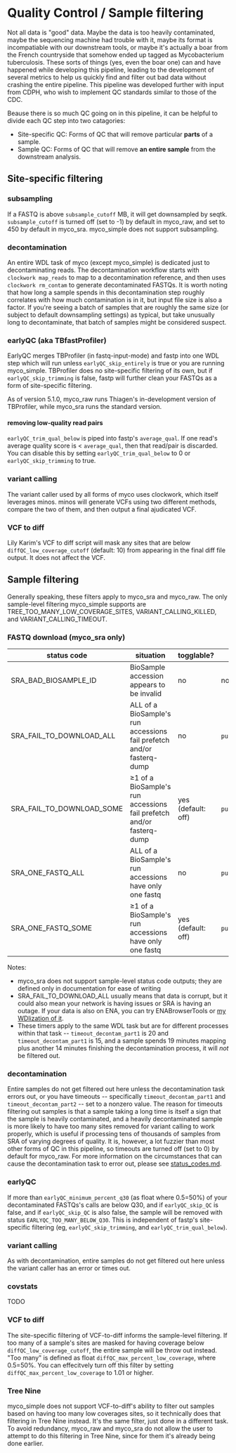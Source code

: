 # Quality Control / Sample filtering
Not all data is "good" data. Maybe the data is too heavily contaminated, maybe the sequencing machine had trouble with it, maybe its format is incompatiable with our downstream tools, or maybe it's actually a boar from the French countryside that somehow ended up tagged as Mycobacterium tuberculosis. These sorts of things (yes, even the boar one) can and have happened while developing this pipeline, leading to the development of several metrics to help us quickly find and filter out bad data without crashing the entire pipeline. This pipeline was developed further with input from CDPH, who wish to implement QC standards similar to those of the CDC.

Beause there is so much QC going on in this pipeline, it can be helpful to divide each QC step into two catagories:
* Site-specific QC: Forms of QC that will remove particular **parts** of a sample. 
* Sample QC: Forms of QC that will remove **an entire sample** from the downstream analysis.

## Site-specific filtering

### subsampling
If a FASTQ is above `subsample_cutoff` MB, it will get downsampled by seqtk. `subsample_cutoff` is turned off (set to -1) by default in myco_raw, and set to 450 by default in myco_sra. myco_simple does not support subsampling.

### decontamination
An entire WDL task of myco (except myco_simple) is dedicated just to decontaminating reads. The decontamination workflow starts with `clockwork map_reads` to map to a decontamination reference, and then uses `clockwork rm_contam` to generate decontaminated FASTQs. It is worth noting that how long a sample spends in this decontamination step roughly correlates with how much contamination is in it, but input file size is also a factor. If you're seeing a batch of samples that are roughly the same size (or subject to default downsampling settings) as typical, but take unusually long to decontaminate, that batch of samples might be considered suspect.

### earlyQC (aka TBfastProfiler)
EarlyQC merges TBProfiler (in fastq-input-mode) and fastp into one WDL step which will run unless `earlyQC_skip_entirely` is true or you are running myco_simple. TBProfiler does no site-specific filtering of its own, but if `earlyQC_skip_trimming` is false, fastp will further clean your FASTQs as a form of site-specific filtering. 

As of version 5.1.0, myco_raw runs Thiagen's in-development version of TBProfiler, while myco_sra runs the standard version.

#### removing low-quality read pairs
`earlyQC_trim_qual_below` is piped into fastp's `average_qual`. If one read's average quality score is < `average_qual`, then that read/pair is discarded. You can disable this by setting `earlyQC_trim_qual_below` to 0 or `earlyQC_skip_trimming` to true.

### variant calling
The variant caller used by all forms of myco uses clockwork, which itself leverages minos. minos will generate VCFs using two different methods, compare the two of them, and then output a final ajudicated VCF.

### VCF to diff
Lily Karim's VCF to diff script will mask any sites that are below `diffQC_low_coverage_cutoff` (default: 10) from appearing in the final diff file output. It does not affect the VCF.

## Sample filtering
Generally speaking, these filters apply to myco_sra and myco_raw. The only sample-level filtering myco_simple supports are TREE_TOO_MANY_LOW_COVERAGE_SITES, VARIANT_CALLING_KILLED, and VARIANT_CALLING_TIMEOUT.

### FASTQ download (myco_sra only)
| status code               | situation                                                             | togglable?         | can crash pipeline?         |
|---------------------------|-----------------------------------------------------------------------|--------------------|-----------------------------|
| SRA_BAD_BIOSAMPLE_ID      | BioSample accession appears to be invalid                             | no                 | no                          |
| SRA_FAIL_TO_DOWNLOAD_ALL  | ALL of a BioSample's run accessions fail prefetch and/or fasterq-dump | no                 | `pull.fail_on_invalid`=true |
| SRA_FAIL_TO_DOWNLOAD_SOME | ≥1 of a BioSample's run accessions fail prefetch and/or fasterq-dump  | yes (default: off) | `pull.fail_on_invalid`=true |
| SRA_ONE_FASTQ_ALL         | ALL of a BioSample's run accessions have only one fastq               | no                 | `pull.fail_on_invalid`=true |
| SRA_ONE_FASTQ_SOME        | ≥1 of a BioSample's run accessions have only one fastq                | yes (default: off) | `pull.fail_on_invalid`=true |

Notes: 
* myco_sra does not support sample-level status code outputs; they are defined only in documentation for ease of writing
* SRA_FAIL_TO_DOWNLOAD_ALL usually means that data is corrupt, but it could also mean your network is having issues or SRA is having an outage. If your data is also on ENA, you can try ENABrowserTools or [my WDlization of it](https://github.com/aofarrel/enaBrowserTools-wdl).
* These timers apply to the same WDL task but are for different processes within that task -- `timeout_decontam_part1` is 20 and `timeout_decontam_part1` is 15, and a sample spends 19 minutes mapping plus another 14 minutes finishing the decontamination process, it will *not* be filtered out.

### decontamination
Entire samples do not get filtered out here unless the decontamination task errors out, or you have timeouts -- specifically `timeout_decontam_part1` and `timeout_decontam_part2` -- set to a nonzero value. The reason for timeouts filtering out samples is that a sample taking a long time is itself a sign that the sample is heavily contaminated, and a heavily decontaminated sample is more likely to have too many sites removed for variant calling to work properly, which is useful if processing tens of thousands of samples from SRA of varying degrees of quality. It is, however, a lot fuzzier than most other forms of QC in this pipeline, so timeouts are turned off (set to 0) by default for myco_raw. For more information on the circumstances that can cause the decontamination task to error out, please see [status_codes.md](./status_codes.md).

### earlyQC 
If more than `earlyQC_minimum_percent_q30` (as float where 0.5=50%) of your decontaminated FASTQs's calls are below Q30, and if `earlyQC_skip_QC` is false, and if `earlyQC_skip_QC` is also false, the sample will be removed with status `EARLYQC_TOO_MANY_BELOW_Q30`. This is independent of fastp's site-specific filtering (eg, `earlyQC_skip_trimming`, and `earlyQC_trim_qual_below`).

### variant calling
As with decontamination, entire samples do not get filtered out here unless the variant caller has an error or times out.

### covstats
TODO

### VCF to diff
The site-specific filtering of VCF-to-diff informs the sample-level filtering. If too many of a sample's sites are masked for having coverage below `diffQC_low_coverage_cutoff`, the entire sample will be throw out instead. "Too many" is defined as float `diffQC_max_percent_low_coverage`, where 0.5=50%. You can effecitvely turn off this filter by setting `diffQC_max_percent_low_coverage` to 1.01 or higher.

### Tree Nine
myco_simple does not support VCF-to-diff's ability to filter out samples based on having too many low coverages sites, so it technically does that filtering in Tree Nine instead. It's the same filter, just done in a different task. To avoid redundancy, myco_raw and myco_sra do not allow the user to attempt to do this filtering in Tree Nine, since for them it's already being done earlier.



